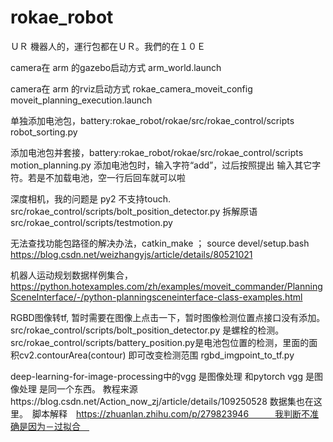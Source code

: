 # rokae_robot
ＵＲ 機器人的，運行包都在ＵＲ。我們的在１０Ｅ






camera在 arm 的gazebo启动方式
arm_world.launch

camera在 arm 的rviz启动方式
rokae_camera_moveit_config    moveit_planning_execution.launch

单独添加电池包，battery:rokae_robot/rokae/src/rokae_control/scripts
robot_sorting.py


添加电池包并套接，battery:rokae_robot/rokae/src/rokae_control/scripts
motion_planning.py   添加电池包时，输入字符“add”，过后按照提出 输入其它字符。若是不加载电池，空一行后回车就可以啦

深度相机，我的问题是 py2  不支持touch.
src/rokae_control/scripts/bolt_position_detector.py
拆解原语
src/rokae_control/scripts/testmotion.py


无法查找功能包路径的解决办法，catkin_make ； source devel/setup.bash
https://blog.csdn.net/weizhangyjs/article/details/80521021

机器人运动规划数据样例集合，
https://python.hotexamples.com/zh/examples/moveit_commander/PlanningSceneInterface/-/python-planningsceneinterface-class-examples.html



RGBD图像转tf, 暂时需要在图像上点击一下，暂时图像检测位置点接口没有添加。src/rokae_control/scripts/bolt_position_detector.py 是螺栓的检测。src/rokae_control/scripts/battery_position.py是电池包位置的检测，里面的面积cv2.contourArea(contour) 即可改变检测范围
rgbd_imgpoint_to_tf.py


deep-learning-for-image-processing中的vgg 是图像处理 和pytorch vgg     是图像处理 是同一个东西。 教程来源https://blog.csdn.net/Action_now_zj/article/details/109250528  数据集也在这里。　脚本解释　https://zhuanlan.zhihu.com/p/279823946　　　我判断不准确是因为－过拟合　

